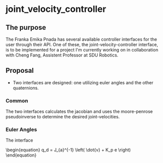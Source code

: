 # joint_velocity_controller

## The purpose

The Franka Emika Pnada has several available controller interfaces for the user through their API. One of these, the joint-velocity-controller interface, is to be implemented for a project I'm currently working on in collaboration with Cheng Fang, Assistent Professor at SDU Robotics.

## Proposal

- Two interfaces are designed: one utilizing euler angles and the other quaternions.

### Common

The two interfaces calculates the jacobian and uses the moore-penrose pseudoinverse to determine the desired joint-velocities.

### Euler Angles

The interface 

\begin{equation}
  q_d = J_{a}^{-1} \left( \dot{v} + K_p e \right)
\end{equation}
